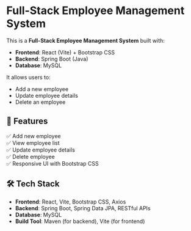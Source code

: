 # Full-Stack Employee Management System

This is a **Full-Stack Employee Management System** built with:
- **Frontend**: React (Vite) + Bootstrap CSS  
- **Backend**: Spring Boot (Java)  
- **Database**: MySQL  

It allows users to:
- Add a new employee
- Update employee details
- Delete an employee

## 📌 Features
✅ Add new employee  
✅ View employee list  
✅ Update employee details  
✅ Delete employee  
✅ Responsive UI with Bootstrap CSS  

## 🛠️ Tech Stack
- **Frontend**: React, Vite, Bootstrap CSS, Axios
- **Backend**: Spring Boot, Spring Data JPA, RESTful APIs
- **Database**: MySQL
- **Build Tool**: Maven (for backend), Vite (for frontend)



